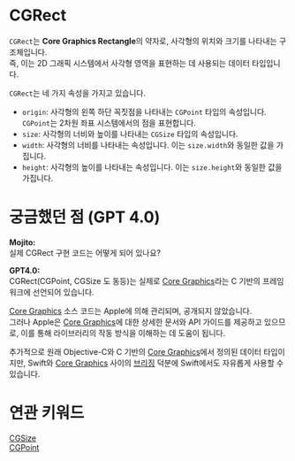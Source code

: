 # CGRect

`CGRect`는 **Core Graphics Rectangle**의 약자로, 사각형의 위치와 크기를 나타내는 구조체입니다.<br/>
즉, 이는 2D 그래픽 시스템에서 사각형 영역을 표현하는 데 사용되는 데이터 타입입니다.

`CGRect`는 네 가지 속성을 가지고 있습니다.

- `origin`: 사각형의 왼쪽 하단 꼭짓점을 나타내는 `CGPoint` 타입의 속성입니다.<br/> `CGPoint`는 2차원 좌표 시스템에서의 점을 표현합니다.
- `size`: 사각형의 너비와 높이를 나타내는 `CGSize` 타입의 속성입니다.
- `width`: 사각형의 너비를 나타내는 속성입니다. 이는 `size.width`와 동일한 값을 가집니다.
- `height`: 사각형의 높이를 나타내는 속성입니다. 이는 `size.height`와 동일한 값을 가집니다.

# 궁금했던 점 (GPT 4.0)

**Mojito:**<br/>
실제 CGRect 구현 코드는 어떻게 되어 있나요?

**GPT4.0:**<br/>
CGRect(CGPoint, CGSize 도 동등)는 실제로 [Core Graphics](https://developer.apple.com/documentation/coregraphics)라는 C 기반의 프레임워크에 선언되어 있습니다.

[Core Graphics](https://developer.apple.com/documentation/coregraphics) 소스 코드는 Apple에 의해 관리되며, 공개되지 않았습니다.<br/>
그러나 Apple은 [Core Graphics](https://developer.apple.com/documentation/coregraphics)에 대한 상세한 문서와 API 가이드를 제공하고 있으므로, 이를 통해 라이브러리의 작동 방식을 이해하는 데 도움이 됩니다.

추가적으로 원래 Objective-C와 C 기반의 [Core Graphics](https://developer.apple.com/documentation/coregraphics)에서 정의된 데이터 타입이지만, Swift와 [Core Graphics](https://developer.apple.com/documentation/coregraphics) 사이의 [브리징](https://developer.apple.com/documentation/swift/importing-objective-c-into-swift) 덕분에 Swift에서도 자유롭게 사용할 수 있습니다.

# 연관 키워드

[CGSize]()<br/>
[CGPoint]()<br/>
